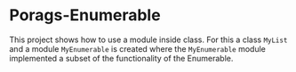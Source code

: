 # Porags-Enumerable
This project shows how to use a module inside class. For this a class `MyList` and a module `MyEnumerable` is created where the `MyEnumerable` module implemented a subset of the functionality of the Enumerable.
